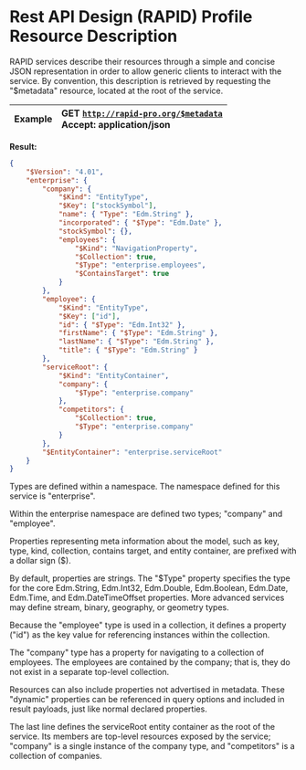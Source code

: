 ﻿# Rest API Design (RAPID) Profile Resource Description

RAPID services describe their resources through a simple and concise JSON representation in order to allow generic
clients to interact with the service. By convention, this description is retrieved by requesting the "\$metadata"
resource, located at the root of the service.

| Example | GET [`http://rapid-pro.org/$metadata`](https://jetsons.azurewebsites.net/$metadata)<br>Accept: application/json |
| ------- | :-------------------------------------------------------------------------------------------------------------- |


**Result:**

```json
{
    "$Version": "4.01",
    "enterprise": {
        "company": {
            "$Kind": "EntityType",
            "$Key": ["stockSymbol"],
            "name": { "Type": "Edm.String" },
            "incorporated": { "$Type": "Edm.Date" },
            "stockSymbol": {},
            "employees": {
                "$Kind": "NavigationProperty",
                "$Collection": true,
                "$Type": "enterprise.employees",
                "$ContainsTarget": true
            }
        },
        "employee": {
            "$Kind": "EntityType",
            "$Key": ["id"],
            "id": { "$Type": "Edm.Int32" },
            "firstName": { "$Type": "Edm.String" },
            "lastName": { "$Type": "Edm.String" },
            "title": { "$Type": "Edm.String" }
        },
        "serviceRoot": {
            "$Kind": "EntityContainer",
            "company": {
                "$Type": "enterprise.company"
            },
            "competitors": {
                "$Collection": true,
                "$Type": "enterprise.company"
            }
        },
        "$EntityContainer": "enterprise.serviceRoot"
    }
}
```

Types are defined within a namespace. The namespace defined for this service is "enterprise".

Within the enterprise namespace are defined two types; "company" and "employee".

Properties representing meta information about the model, such as key, type, kind, collection, contains target, and
entity container, are prefixed with a dollar sign (\$).

By default, properties are strings. The "\$Type" property specifies the type for the core Edm.String, Edm.Int32,
Edm.Double, Edm.Boolean, Edm.Date, Edm.Time, and Edm.DateTimeOffset properties. More advanced services may define
stream, binary, geography, or geometry types.

Because the "employee" type is used in a collection, it defines a property ("id") as the key value for referencing
instances within the collection.

The "company" type has a property for navigating to a collection of employees. The employees are contained by the
company; that is, they do not exist in a separate top-level collection.

Resources can also include properties not advertised in metadata. These "dynamic" properties can be referenced in query
options and included in result payloads, just like normal declared properties.

The last line defines the serviceRoot entity container as the root of the service. Its members are top-level resources
exposed by the service; "company" is a single instance of the company type, and "competitors" is a collection of
companies.
